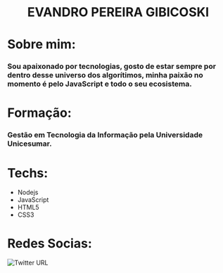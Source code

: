 <div align="center">
  <h1><strong>EVANDRO PEREIRA GIBICOSKI</strong></h1>
</div>

# Sobre mim:
### Sou apaixonado por tecnologias, gosto de estar sempre por dentro desse universo dos algorítimos, minha paixão no momento é pelo JavaScript e todo o seu ecosistema.

# Formação:
### Gestão em Tecnologia da Informação pela Universidade Unicesumar.

# Techs:
* Nodejs
* JavaScript
* HTML5
* CSS3
# Redes Socias:
![Twitter URL](https://img.shields.io/twitter/url?color=blue&label=Twitter&logo=Twitter&logoColor=bule&style=social&url=https%3A%2F%2Ftwitter.com%2Fgibify_official)

